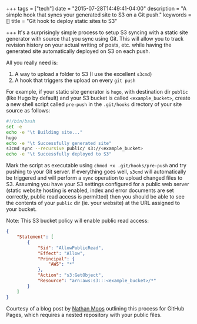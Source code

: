 +++
tags = ["tech"]
date = "2015-07-28T14:49:41-04:00"
description = "A simple hook that syncs your generated site to S3 on a Git push."
keywords = []
title = "Git hook to deploy static sites to S3"

+++
It's a surprisingly simple process to setup S3 syncing with a static site generator with source that you sync using Git. This will allow you to track revision history on your actual writing of posts, etc. while having the generated site automatically deployed on S3 on each push.

All you really need is:

1. A way to upload a folder to S3 (I use the excellent `s3cmd`)
2. A hook that triggers the upload on every `git push`

For example, if your static site generator is `hugo`, with destination dir `public` (like Hugo by default) and your S3 bucket is called `<example_bucket>`, create a new shell script called `pre-push` in the `.git/hooks` directory of your site source as follows:
```bash
#!/bin/bash
set -e
echo -e "\t Building site..."
hugo
echo -e "\t Successfully generated site"
s3cmd sync --recursive public/ s3://<example_bucket>
echo -e "\t Successfully deployed to S3"
```
Mark the script as executable using `chmod +x .git/hooks/pre-push` and try pushing to your Git server. If everything goes well, `s3cmd` will automatically be triggered and will perform a `sync` operation to upload changed files to S3. Assuming you have your S3 settings configured for a public web server (static website hosting is enabled, index and error documents are set correctly, public read access is permitted) then you should be able to see the contents of your `public` dir (ie. your website) at the URL assigned to your bucket.

Note: This S3 bucket policy will enable public read access:
```json
{
	"Statement": [
		{
			"Sid": "AllowPublicRead",
			"Effect": "Allow",
			"Principal": {
				"AWS": "*"
			},
			"Action": "s3:GetObject",
			"Resource": "arn:aws:s3:::<example_bucket>/*"
		}
	]
}
```

Courtesy of a blog post by [Nathan Moos](https://moosingin3space.github.io) outlining this process for GitHub Pages, which requires a nested repository with your public files.
